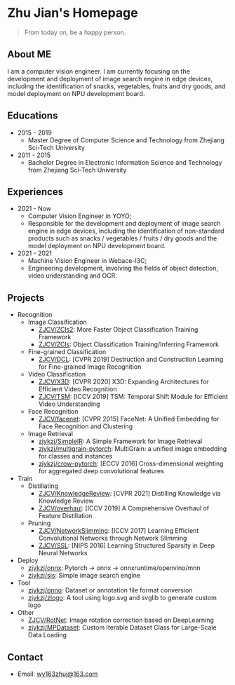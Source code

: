 
# Zhu Jian's Homepage
> From today on, be a happy person.

## About ME

I am a computer vision engineer. I am currently focusing on the development and deployment of image search engine in edge devices, including the identification of snacks, vegetables, fruits and dry goods, and model deployment on NPU development board.

## Educations

* 2015 - 2019
  * Master Degree of Computer Science and Technology from Zhejiang Sci-Tech University
* 2011 - 2015
  * Bachelor Degree in Electronic Information Science and Technology from Zhejiang Sci-Tech University

## Experiences

* 2021 - Now
  * Computer Vision Engineer in YOYO;
  * Responsible for the development and deployment of image search engine in edge devices, including the identification of non-standard products such as snacks / vegetables / fruits / dry goods and the model deployment on NPU development board.
* 2021 - 2021
  * Machine Vision Engineer in Webace-I3C;
  * Engineering development, involving the fields of object detection, video understanding and OCR.

## Projects

* Recognition
  * Image Classification
    * [ ZJCV/ZCls2](https://github.com/ZJCV/ZCls2): More Faster Object Classification Training Framework
    * [ ZJCV/ZCls](https://github.com/ZJCV/ZCls): Object Classification Training/Inferring Framework
  * Fine-grained Classification
    * [ ZJCV/DCL](https://github.com/ZJCV/DCL): [CVPR 2019] Destruction and Construction Learning for Fine-grained Image Recognition
  * Video Classification
    * [ZJCV/X3D](https://github.com/ZJCV/X3D): [CVPR 2020] X3D: Expanding Architectures for Efficient Video Recognition
    * [ZJCV/TSM](https://github.com/ZJCV/TSM): [ICCV 2019] TSM: Temporal Shift Module for Efficient Video Understanding
  * Face Recognition
    * [ZJCV/facenet](https://github.com/ZJCV/facenet): [CVPR 2015] FaceNet: A Unified Embedding for Face Recognition and Clustering
  * Image Retrieval
    * [zjykzj/SimpleIR](https://github.com/zjykzj/SimpleIR): A Simple Framework for Image Retrieval
    * [zjykzj/multigrain-pytorch](https://github.com/zjykzj/multigrain-pytorch): MultiGrain: a unified image embedding for classes and instances
    * [zjykzj/crow-pytorch](https://github.com/zjykzj/crow-pytorch): [ECCV 2016] Cross-dimensional weighting for aggregated deep convolutional features
* Train
  * Distillating
    * [ZJCV/KnowledgeReview](https://github.com/ZJCV/KnowledgeReview): [CVPR 2021] Distilling Knowledge via Knowledge Review
    * [ ZJCV/overhaul](https://github.com/ZJCV/overhaul): [ICCV 2019] A Comprehensive Overhaul of Feature Distillation
  * Pruning
    * [ ZJCV/NetworkSlimming](https://github.com/ZJCV/NetworkSlimming): [ICCV 2017] Learning Efficient Convolutional Networks through Network Slimming
    * [ZJCV/SSL](https://github.com/ZJCV/SSL):  [NIPS 2016] Learning Structured Sparsity in Deep Neural Networks
* Deploy
  * [zjykzj/onnx](https://github.com/zjykzj/onnx): Pytorch -> onnx -> onnxruntime/openvino/mnn
  * [zjykzj/sis](https://github.com/zjykzj/sis): Simple image search engine
* Tool
  * [ zjykzj/pnno](https://github.com/zjykzj/pnno): Dataset or annotation file format conversion 
  * [ zjykzj/zlogo](https://github.com/zjykzj/zlogo): A tool using logo.svg and svglib to generate custom logo
* Other
  * [ ZJCV/RotNet](https://github.com/ZJCV/RotNet): Image rotation correction based on DeepLearning
  * [ zjykzj/MPDataset](https://github.com/zjykzj/MPDataset): Custom Iterable Dataset Class for Large-Scale Data Loading

## Contact

* Email: wy163zhuj@163.com